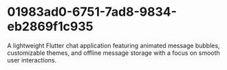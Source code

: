 # 01983ad0-6751-7ad8-9834-eb2869f1c935
A lightweight Flutter chat application featuring animated message bubbles, customizable themes, and offline message storage with a focus on smooth user interactions.

